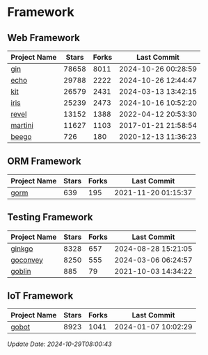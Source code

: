 # Framework

## Web Framework
| Project Name | Stars | Forks | Last Commit |
| ------------ | ----- | ----- | ----------- |
| [gin](https://github.com/gin-gonic/gin) | 78658 | 8011 | 2024-10-26 00:28:59 |
| [echo](https://github.com/labstack/echo) | 29788 | 2222 | 2024-10-26 12:44:47 |
| [kit](https://github.com/go-kit/kit) | 26579 | 2431 | 2024-03-13 13:42:15 |
| [iris](https://github.com/kataras/iris) | 25239 | 2473 | 2024-10-16 10:52:20 |
| [revel](https://github.com/revel/revel) | 13152 | 1388 | 2022-04-12 20:53:30 |
| [martini](https://github.com/go-martini/martini) | 11627 | 1103 | 2017-01-21 21:58:54 |
| [beego](https://github.com/astaxie/beego) | 726 | 180 | 2020-12-13 11:36:23 |

## ORM Framework
| Project Name | Stars | Forks | Last Commit |
| ------------ | ----- | ----- | ----------- |
| [gorm](https://github.com/jinzhu/gorm) | 639 | 195 | 2021-11-20 01:15:37 |

## Testing Framework
| Project Name | Stars | Forks | Last Commit |
| ------------ | ----- | ----- | ----------- |
| [ginkgo](https://github.com/onsi/ginkgo) | 8328 | 657 | 2024-08-28 15:21:05 |
| [goconvey](https://github.com/smartystreets/goconvey) | 8250 | 555 | 2024-03-06 06:24:57 |
| [goblin](https://github.com/franela/goblin) | 885 | 79 | 2021-10-03 14:34:22 |

## IoT Framework
| Project Name | Stars | Forks | Last Commit |
| ------------ | ----- | ----- | ----------- |
| [gobot](https://github.com/hybridgroup/gobot) | 8923 | 1041 | 2024-01-07 10:02:29 |

*Update Date: 2024-10-29T08:00:43*